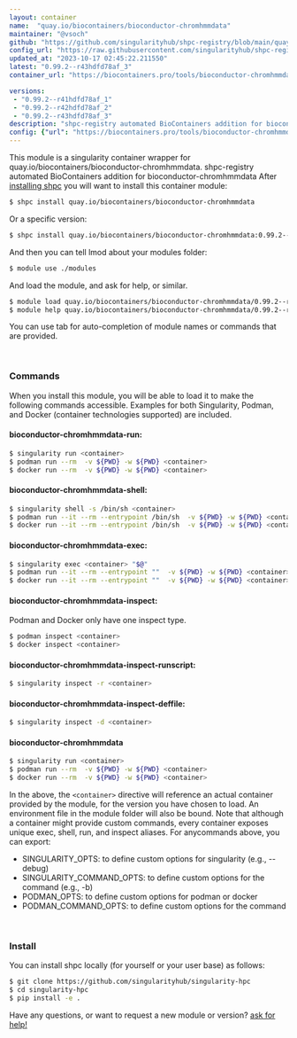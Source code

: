 ```yaml
---
layout: container
name:  "quay.io/biocontainers/bioconductor-chromhmmdata"
maintainer: "@vsoch"
github: "https://github.com/singularityhub/shpc-registry/blob/main/quay.io/biocontainers/bioconductor-chromhmmdata/container.yaml"
config_url: "https://raw.githubusercontent.com/singularityhub/shpc-registry/main/quay.io/biocontainers/bioconductor-chromhmmdata/container.yaml"
updated_at: "2023-10-17 02:45:22.211550"
latest: "0.99.2--r43hdfd78af_3"
container_url: "https://biocontainers.pro/tools/bioconductor-chromhmmdata"

versions:
 - "0.99.2--r41hdfd78af_1"
 - "0.99.2--r42hdfd78af_2"
 - "0.99.2--r43hdfd78af_3"
description: "shpc-registry automated BioContainers addition for bioconductor-chromhmmdata"
config: {"url": "https://biocontainers.pro/tools/bioconductor-chromhmmdata", "maintainer": "@vsoch", "description": "shpc-registry automated BioContainers addition for bioconductor-chromhmmdata", "latest": {"0.99.2--r43hdfd78af_3": "sha256:8f4726701c890ca27870bbf9e68f45026fca289bbc2cd1ea33eea92a24a6c90a"}, "tags": {"0.99.2--r41hdfd78af_1": "sha256:98c45eb5ce87ad8dd746a4a9746ff879cfe19c04eb40ba5ba8f2f8487a330935", "0.99.2--r42hdfd78af_2": "sha256:eac3189592a2d044eae1bde58b69a127791d494db13c4ad9bd8297046644bbfd", "0.99.2--r43hdfd78af_3": "sha256:8f4726701c890ca27870bbf9e68f45026fca289bbc2cd1ea33eea92a24a6c90a"}, "docker": "quay.io/biocontainers/bioconductor-chromhmmdata"}
---
```


This module is a singularity container wrapper for quay.io/biocontainers/bioconductor-chromhmmdata.
shpc-registry automated BioContainers addition for bioconductor-chromhmmdata
After [installing shpc](#install) you will want to install this container module:


```bash
$ shpc install quay.io/biocontainers/bioconductor-chromhmmdata
```

Or a specific version:

```bash
$ shpc install quay.io/biocontainers/bioconductor-chromhmmdata:0.99.2--r43hdfd78af_3
```

And then you can tell lmod about your modules folder:

```bash
$ module use ./modules
```

And load the module, and ask for help, or similar.

```bash
$ module load quay.io/biocontainers/bioconductor-chromhmmdata/0.99.2--r43hdfd78af_3
$ module help quay.io/biocontainers/bioconductor-chromhmmdata/0.99.2--r43hdfd78af_3
```

You can use tab for auto-completion of module names or commands that are provided.

<br>

### Commands

When you install this module, you will be able to load it to make the following commands accessible.
Examples for both Singularity, Podman, and Docker (container technologies supported) are included.

#### bioconductor-chromhmmdata-run:

```bash
$ singularity run <container>
$ podman run --rm  -v ${PWD} -w ${PWD} <container>
$ docker run --rm  -v ${PWD} -w ${PWD} <container>
```

#### bioconductor-chromhmmdata-shell:

```bash
$ singularity shell -s /bin/sh <container>
$ podman run --it --rm --entrypoint /bin/sh  -v ${PWD} -w ${PWD} <container>
$ docker run --it --rm --entrypoint /bin/sh  -v ${PWD} -w ${PWD} <container>
```

#### bioconductor-chromhmmdata-exec:

```bash
$ singularity exec <container> "$@"
$ podman run --it --rm --entrypoint ""  -v ${PWD} -w ${PWD} <container> "$@"
$ docker run --it --rm --entrypoint ""  -v ${PWD} -w ${PWD} <container> "$@"
```

#### bioconductor-chromhmmdata-inspect:

Podman and Docker only have one inspect type.

```bash
$ podman inspect <container>
$ docker inspect <container>
```

#### bioconductor-chromhmmdata-inspect-runscript:

```bash
$ singularity inspect -r <container>
```

#### bioconductor-chromhmmdata-inspect-deffile:

```bash
$ singularity inspect -d <container>
```



#### bioconductor-chromhmmdata

```bash
$ singularity run <container>
$ podman run --rm  -v ${PWD} -w ${PWD} <container>
$ docker run --rm  -v ${PWD} -w ${PWD} <container>
```


In the above, the `<container>` directive will reference an actual container provided
by the module, for the version you have chosen to load. An environment file in the
module folder will also be bound. Note that although a container
might provide custom commands, every container exposes unique exec, shell, run, and
inspect aliases. For anycommands above, you can export:

 - SINGULARITY_OPTS: to define custom options for singularity (e.g., --debug)
 - SINGULARITY_COMMAND_OPTS: to define custom options for the command (e.g., -b)
 - PODMAN_OPTS: to define custom options for podman or docker
 - PODMAN_COMMAND_OPTS: to define custom options for the command

<br>

### Install

You can install shpc locally (for yourself or your user base) as follows:

```bash
$ git clone https://github.com/singularityhub/singularity-hpc
$ cd singularity-hpc
$ pip install -e .
```

Have any questions, or want to request a new module or version? [ask for help!](https://github.com/singularityhub/singularity-hpc/issues)